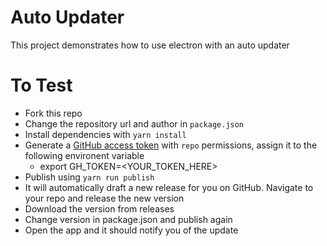 # Auto Updater
This project demonstrates how to use electron with an auto updater

# To Test
- Fork this repo
- Change the repository url and author in ```package.json```
- Install dependencies with ```yarn install```
- Generate a [GitHub access token](https://github.com/settings/tokens/new) with `repo` permissions, assign it to the following environent variable
  - export GH_TOKEN=<YOUR_TOKEN_HERE>
- Publish using ```yarn run publish```
- It will automatically draft a new release for you on GitHub. Navigate to your repo and release the new version
- Download the version from releases
- Change version in package.json and publish again
- Open the app and it should notify you of the update
